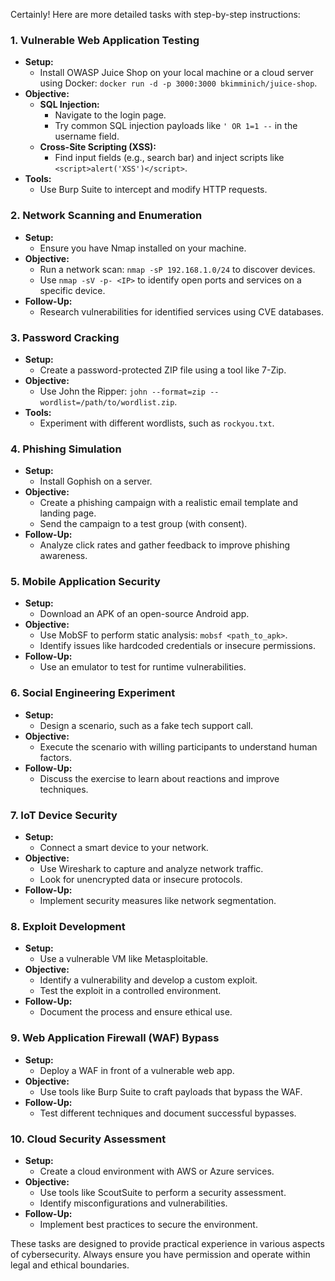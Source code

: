 Certainly! Here are more detailed tasks with step-by-step instructions:

### 1. Vulnerable Web Application Testing
- **Setup:**
  - Install OWASP Juice Shop on your local machine or a cloud server using Docker: `docker run -d -p 3000:3000 bkimminich/juice-shop`.
- **Objective:**
  - **SQL Injection:** 
    - Navigate to the login page.
    - Try common SQL injection payloads like `' OR 1=1 --` in the username field.
  - **Cross-Site Scripting (XSS):**
    - Find input fields (e.g., search bar) and inject scripts like `<script>alert('XSS')</script>`.
- **Tools:**
  - Use Burp Suite to intercept and modify HTTP requests.

### 2. Network Scanning and Enumeration
- **Setup:**
  - Ensure you have Nmap installed on your machine.
- **Objective:**
  - Run a network scan: `nmap -sP 192.168.1.0/24` to discover devices.
  - Use `nmap -sV -p- <IP>` to identify open ports and services on a specific device.
- **Follow-Up:**
  - Research vulnerabilities for identified services using CVE databases.

### 3. Password Cracking
- **Setup:**
  - Create a password-protected ZIP file using a tool like 7-Zip.
- **Objective:**
  - Use John the Ripper: `john --format=zip --wordlist=/path/to/wordlist.zip`.
- **Tools:**
  - Experiment with different wordlists, such as `rockyou.txt`.

### 4. Phishing Simulation
- **Setup:**
  - Install Gophish on a server.
- **Objective:**
  - Create a phishing campaign with a realistic email template and landing page.
  - Send the campaign to a test group (with consent).
- **Follow-Up:**
  - Analyze click rates and gather feedback to improve phishing awareness.

### 5. Mobile Application Security
- **Setup:**
  - Download an APK of an open-source Android app.
- **Objective:**
  - Use MobSF to perform static analysis: `mobsf <path_to_apk>`.
  - Identify issues like hardcoded credentials or insecure permissions.
- **Follow-Up:**
  - Use an emulator to test for runtime vulnerabilities.

### 6. Social Engineering Experiment
- **Setup:**
  - Design a scenario, such as a fake tech support call.
- **Objective:**
  - Execute the scenario with willing participants to understand human factors.
- **Follow-Up:**
  - Discuss the exercise to learn about reactions and improve techniques.

### 7. IoT Device Security
- **Setup:**
  - Connect a smart device to your network.
- **Objective:**
  - Use Wireshark to capture and analyze network traffic.
  - Look for unencrypted data or insecure protocols.
- **Follow-Up:**
  - Implement security measures like network segmentation.

### 8. Exploit Development
- **Setup:**
  - Use a vulnerable VM like Metasploitable.
- **Objective:**
  - Identify a vulnerability and develop a custom exploit.
  - Test the exploit in a controlled environment.
- **Follow-Up:**
  - Document the process and ensure ethical use.

### 9. Web Application Firewall (WAF) Bypass
- **Setup:**
  - Deploy a WAF in front of a vulnerable web app.
- **Objective:**
  - Use tools like Burp Suite to craft payloads that bypass the WAF.
- **Follow-Up:**
  - Test different techniques and document successful bypasses.

### 10. Cloud Security Assessment
- **Setup:**
  - Create a cloud environment with AWS or Azure services.
- **Objective:**
  - Use tools like ScoutSuite to perform a security assessment.
  - Identify misconfigurations and vulnerabilities.
- **Follow-Up:**
  - Implement best practices to secure the environment.

These tasks are designed to provide practical experience in various aspects of cybersecurity. Always ensure you have permission and operate within legal and ethical boundaries.

